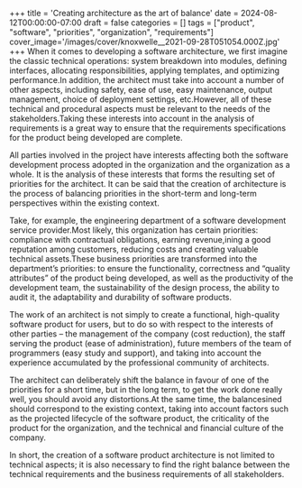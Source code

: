 +++
title = 'Creating architecture as the art of balance'
date = 2024-08-12T00:00:00-07:00
draft = false
categories = []
tags = ["product", "software", "priorities", "organization", "requirements"]
cover_image='/images/cover/knoxwelle__2021-09-28T051054.000Z.jpg'
+++
When it comes to developing a software architecture, we first imagine the classic technical operations: system breakdown into modules, defining interfaces, allocating responsibilities, applying templates, and optimizing performance.In addition, the architect must take into account a number of other aspects, including safety, ease of use, easy maintenance, output management, choice of deployment settings, etc.However, all of these technical and procedural aspects must be relevant to the needs of the stakeholders.Taking these interests into account in the analysis of requirements is a great way to ensure that the requirements specifications for the product being developed are complete.

All parties involved in the project have interests affecting both the software development process adopted in the organization and the organization as a whole. It is the analysis of these interests that forms the resulting set of priorities for the architect. It can be said that the creation of architecture is the process of balancing priorities in the short-term and long-term perspectives within the existing context.

Take, for example, the engineering department of a software development service provider.Most likely, this organization has certain priorities: compliance with contractual obligations, earning revenue,ining a good reputation among customers, reducing costs and creating valuable technical assets.These business priorities are transformed into the department’s priorities: to ensure the functionality, correctness and “quality attributes” of the product being developed, as well as the productivity of the development team, the sustainability of the design process, the ability to audit it, the adaptability and durability of software products.

The work of an architect is not simply to create a functional, high-quality software product for users, but to do so with respect to the interests of other parties – the management of the company (cost reduction), the staff serving the product (ease of administration), future members of the team of programmers (easy study and support), and taking into account the experience accumulated by the professional community of architects.

The architect can deliberately shift the balance in favour of one of the priorities for a short time, but in the long term, to get the work done really well, you should avoid any distortions.At the same time, the balancesined should correspond to the existing context, taking into account factors such as the projected lifecycle of the software product, the criticality of the product for the organization, and the technical and financial culture of the company.

In short, the creation of a software product architecture is not limited to technical aspects; it is also necessary to find the right balance between the technical requirements and the business requirements of all stakeholders.